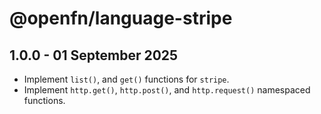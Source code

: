 # @openfn/language-stripe

## 1.0.0 - 01 September 2025

- Implement `list()`, and  `get()` functions for `stripe`.
- Implement `http.get()`, `http.post()`, and `http.request()`  namespaced functions.
